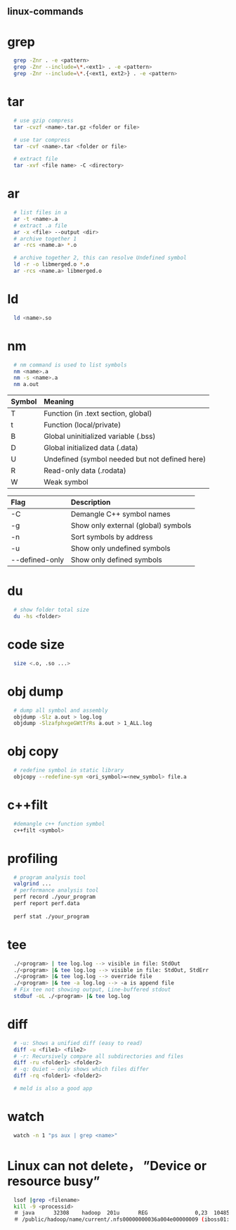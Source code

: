 ## linux-commands

# grep
```bash
  grep -Znr . -e <pattern>
  grep -Znr --include=\*.<ext1> . -e <pattern>
  grep -Znr --include=\*.{<ext1, ext2>} . -e <pattern>
```
# tar
```bash
  # use gzip compress
  tar -cvzf <name>.tar.gz <folder or file>

  # use tar compress
  tar -cvf <name>.tar <folder or file>

  # extract file
  tar -xvf <file name> -C <directory>
```

# ar
```bash
  # list files in a
  ar -t <name>.a
  # extract .a file
  ar -x <file> --output <dir>
  # archive together 1
  ar -rcs <name.a> *.o

  # archive together 2, this can resolve Undefined symbol
  ld -r -o libmerged.o *.o
  ar -rcs <name.a> libmerged.o

```

# ld
```bash
  ld <name>.so
```

# nm
```bash
  # nm command is used to list symbols
  nm <name>.a
  nm -s <name>.a
  nm a.out
```
|Symbol |	Meaning |
|:--|:--|
|T |	Function (in .text section, global) |
|t |	Function (local/private) |
|B |	Global uninitialized variable (.bss) |
|D |	Global initialized data (.data) |
|U |	Undefined (symbol needed but not defined here) |
|R |	Read-only data (.rodata) |
|W |	Weak symbol |
  
|Flag|Description|
|:--|:--|
|-C | Demangle C++ symbol names |
|-g | Show only external (global) symbols |
|-n | Sort symbols by address |
|-u | Show only undefined symbols |
|--defined-only | Show only defined symbols |

# du
```bash
  # show folder total size
  du -hs <folder>
```

# code size
```bash
  size <.o, .so ...>
```

# obj dump
```bash
  # dump all symbol and assembly
  objdump -Slz a.out > log.log
  objdump -SlzafphxgeGWtTrRs a.out > 1_ALL.log
```

# obj copy
```bash
  # redefine symbol in static library
  objcopy --redefine-sym <ori_symbol>=<new_symbol> file.a
```

# c++filt
```bash
  #demangle c++ function symbol
  c++filt <symbol> 
```

# profiling
```bash
  # program analysis tool
  valgrind ...
  # performance analysis tool
  perf record ./your_program
  perf report perf.data
  
  perf stat ./your_program
```
# tee
```bash
  ./<program> | tee log.log --> visible in file: StdOut
  ./<program> |& tee log.log --> visible in file: StdOut, StdErr
  ./<program> |& tee log.log --> override file
  ./<program> |& tee -a log.log --> -a is append file
  # Fix tee not showing output, Line-buffered stdout
  stdbuf -oL ./<program> |& tee log.log
```
# diff
```bash
  # -u: Shows a unified diff (easy to read)
  diff -u <file1> <file2>
  # -r: Recursively compare all subdirectories and files
  diff -ru <folder1> <folder2>
  # -q: Quiet — only shows which files differ
  diff -rq <folder1> <folder2>

  # meld is also a good app 
```

# watch
```bash
  watch -n 1 "ps aux | grep <name>"
```

# Linux can not delete， ”Device or resource busy”
```bash
  lsof |grep <filename>
  kill -9 <processid>
  ＃ java      32308    hadoop  201u      REG               0,23  1048576 57278542
  ＃ /public/hadoop/name/current/.nfs00000000036a004e00000009 (iboss01:/public)
```
